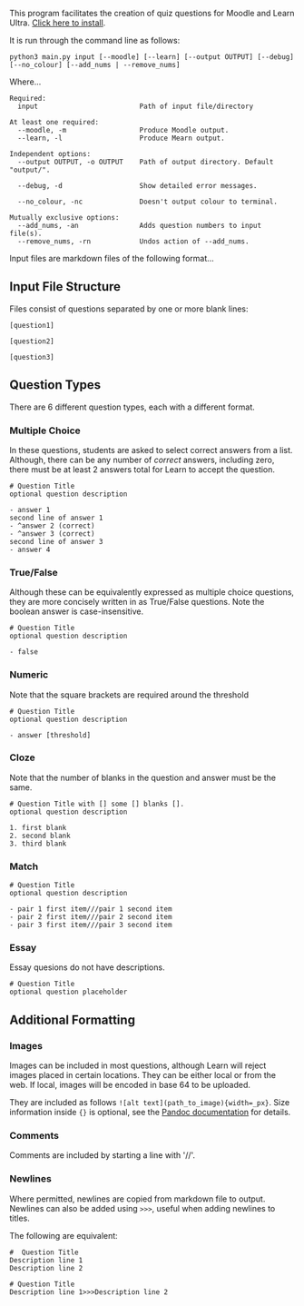 This program facilitates the creation of quiz questions for Moodle and Learn Ultra. [Click here to install](https://github.com/lewisforbes/ug5-project/archive/refs/heads/main.zip).

It is run through the command line as follows:

`python3 main.py input [--moodle] [--learn] [--output OUTPUT] [--debug] [--no_colour] [--add_nums | --remove_nums]`

Where...

```
Required:
  input                         Path of input file/directory

At least one required:
  --moodle, -m                  Produce Moodle output.
  --learn, -l                   Produce Mearn output.

Independent options:
  --output OUTPUT, -o OUTPUT    Path of output directory. Default "output/".

  --debug, -d                   Show detailed error messages.

  --no_colour, -nc              Doesn't output colour to terminal.

Mutually exclusive options:
  --add_nums, -an               Adds question numbers to input file(s).
  --remove_nums, -rn            Undos action of --add_nums.
```


Input files are markdown files of the following format...
## Input File Structure
Files consist of questions separated by one or more blank lines:

```
[question1]

[question2]

[question3]
```

## Question Types
There are 6 different question types, each with a different format.

### Multiple Choice
In these questions, students are asked to select correct answers from a list. Although, there can be any number of *correct* answers, including zero, there must be at least 2 answers total for Learn to accept the question.

```
# Question Title
optional question description

- answer 1
second line of answer 1
- ^answer 2 (correct)
- ^answer 3 (correct)
second line of answer 3
- answer 4
```

### True/False
Although these can be equivalently expressed as multiple choice questions, they are more concisely written in as True/False questions. 
Note the boolean answer is case-insensitive.

```
# Question Title
optional question description

- false
```

### Numeric
Note that the square brackets are required around the threshold

```
# Question Title
optional question description

- answer [threshold]
```

### Cloze
Note that the number of blanks in the question and answer must be the same.

```
# Question Title with [] some [] blanks [].
optional question description

1. first blank
2. second blank
3. third blank
```

### Match
```
# Question Title
optional question description

- pair 1 first item///pair 1 second item
- pair 2 first item///pair 2 second item
- pair 3 first item///pair 3 second item
```

### Essay
Essay quesions do not have descriptions.
```
# Question Title
optional question placeholder
```

## Additional Formatting
### Images
Images can be included in most questions, although Learn will reject images placed in certain locations. 
They can be either local or from the web. If local, images will be encoded in base 64 to be uploaded.

They are included as follows `![alt text](path_to_image){width=_px}`. Size information inside `{}` is optional, see the [Pandoc documentation](https://pandoc.org/MANUAL.html#extension-link_attributes) for details. 

### Comments
Comments are included by starting a line with '//'.

### Newlines
Where permitted, newlines are copied from markdown file to output. Newlines can also be added using `>>>`, useful when adding newlines to titles.

The following are equivalent:
```
#  Question Title
Description line 1
Description line 2
```
```
# Question Title
Description line 1>>>Description line 2
```
